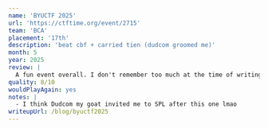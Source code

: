 ```yaml
---
name: 'BYUCTF 2025'
url: 'https://ctftime.org/event/2715'
team: 'BCA'
placement: '17th'
description: 'beat cbf + carried tien (dudcom groomed me)'
month: 5
year: 2025
review: |
  A fun event overall. I don't remember too much at the time of writing this, except that I kind of tryharded and solved a lot of challs from like every category. OSINT was fun I think
quality: 8/10
wouldPlayAgain: yes
notes: |
  - I think Dudcom my goat invited me to SPL after this one lmao
writeupUrl: /blog/byuctf2025
---
```

